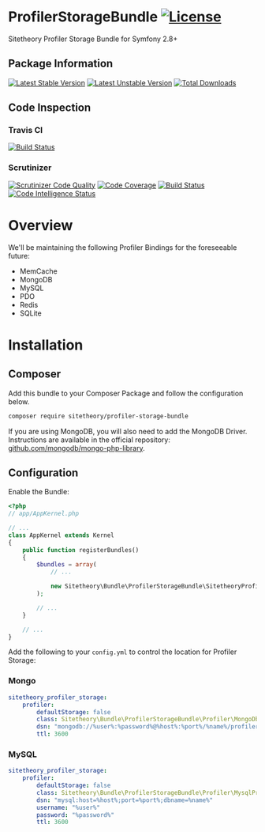 # ProfilerStorageBundle [![License](https://poser.pugx.org/sitetheory/profiler-storage-bundle/license)](https://packagist.org/packages/sitetheory/profiler-storage-bundle)
Sitetheory Profiler Storage Bundle for Symfony 2.8+

## Package Information
[![Latest Stable Version](https://poser.pugx.org/sitetheory/profiler-storage-bundle/version)](https://packagist.org/packages/sitetheory/profiler-storage-bundle)
[![Latest Unstable Version](https://poser.pugx.org/sitetheory/profiler-storage-bundle/v/unstable)](//packagist.org/packages/sitetheory/profiler-storage-bundle)
[![Total Downloads](https://poser.pugx.org/sitetheory/profiler-storage-bundle/downloads)](https://packagist.org/packages/sitetheory/profiler-storage-bundle)

## Code Inspection

### Travis CI

[![Build Status](https://travis-ci.com/Sitetheory/ProfilerStorageBundle.svg?branch=master)](https://travis-ci.com/Sitetheory/ProfilerStorageBundle)

### Scrutinizer

[![Scrutinizer Code Quality](https://scrutinizer-ci.com/g/Sitetheory/ProfilerStorageBundle/badges/quality-score.png?b=master)](https://scrutinizer-ci.com/g/Sitetheory/ProfilerStorageBundle/?branch=master)
[![Code Coverage](https://scrutinizer-ci.com/g/Sitetheory/ProfilerStorageBundle/badges/coverage.png?b=master)](https://scrutinizer-ci.com/g/Sitetheory/ProfilerStorageBundle/?branch=master)
[![Build Status](https://scrutinizer-ci.com/g/Sitetheory/ProfilerStorageBundle/badges/build.png?b=master)](https://scrutinizer-ci.com/g/Sitetheory/ProfilerStorageBundle/build-status/master)
[![Code Intelligence Status](https://scrutinizer-ci.com/g/Sitetheory/ProfilerStorageBundle/badges/code-intelligence.svg?b=master)](https://scrutinizer-ci.com/code-intelligence)

# Overview
We'll be maintaining the following Profiler Bindings for the foreseeable future:

- MemCache
- MongoDB
- MySQL
- PDO
- Redis
- SQLite

# Installation

## Composer
Add this bundle to your Composer Package and follow the configuration below.

```bash
composer require sitetheory/profiler-storage-bundle
```

If you are using MongoDB, you will also need to add the MongoDB Driver.  Instructions are available in the official repository: [github.com/mongodb/mongo-php-library](https://github.com/mongodb/mongo-php-library).

## Configuration
Enable the Bundle:

```php
<?php
// app/AppKernel.php

// ...
class AppKernel extends Kernel
{
    public function registerBundles()
    {
        $bundles = array(
            // ...

            new Sitetheory\Bundle\ProfilerStorageBundle\SitetheoryProfilerStorageBundle()
        );

        // ...
    }

    // ...
}
```

Add the following to your `config.yml` to control the location for Profiler Storage:

### Mongo

```yaml
sitetheory_profiler_storage:
    profiler:
        defaultStorage: false
        class: Sitetheory\Bundle\ProfilerStorageBundle\Profiler\MongoDbProfilerStorage
        dsn: "mongodb://%user%:%password%@%host%:%port%/%name%/profiler"
        ttl: 3600
```

### MySQL

```yaml
sitetheory_profiler_storage:
    profiler:
        defaultStorage: false
        class: Sitetheory\Bundle\ProfilerStorageBundle\Profiler\MysqlProfilerStorage
        dsn: "mysql:host=%host%;port=%port%;dbname=%name%"
        username: "%user%"
        password: "%password%"
        ttl: 3600
```
